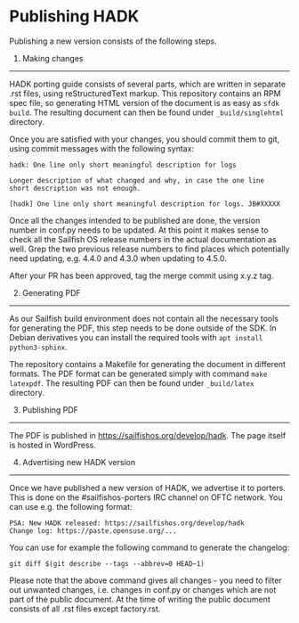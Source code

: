 Publishing HADK
===============

Publishing a new version consists of the following steps.

1. Making changes
-----------------

HADK porting guide consists of several parts, which are written in
separate .rst files, using reStructuredText markup. This repository
contains an RPM spec file, so generating HTML version of the document
is as easy as `sfdk build`. The resulting document can then be found
under `_build/singlehtml` directory.

Once you are satisfied with your changes, you should commit them to
git, using commit messages with the following syntax:

    hadk: One line only short meaningful description for logs
    
    Longer description of what changed and why, in case the one line
    short description was not enough.
    
    [hadk] One line only short meaningful description for logs. JB#XXXXX

Once all the changes intended to be published are done, the version
number in conf.py needs to be updated. At this point it makes sense to
check all the Sailfish OS release numbers in the actual documentation
as well. Grep the two previous release numbers to find places which
potentially need updating, e.g. 4.4.0 and 4.3.0 when updating to 4.5.0.

After your PR has been approved, tag the merge commit using x.y.z tag.

2. Generating PDF
-----------------

As our Sailfish build environment does not contain all the necessary
tools for generating the PDF, this step needs to be done outside of
the SDK. In Debian derivatives you can install the required tools with
`apt install python3-sphinx`.

The repository contains a Makefile for generating the document in
different formats. The PDF format can be generated simply with command
`make latexpdf`. The resulting PDF can then be found under
`_build/latex` directory.

3. Publishing PDF
-----------------

The PDF is published in https://sailfishos.org/develop/hadk. The page
itself is hosted in WordPress.

4. Advertising new HADK version
-------------------------------

Once we have published a new version of HADK, we advertise it to
porters. This is done on the #sailfishos-porters IRC channel on OFTC
network. You can use e.g. the following format:

    PSA: New HADK released: https://sailfishos.org/develop/hadk
    Change log: https://paste.opensuse.org/...

You can use for example the following command to generate the
changelog:

    git diff $(git describe --tags --abbrev=0 HEAD~1)

Please note that the above command gives all changes - you need to
filter out unwanted changes, i.e. changes in conf.py or changes which
are not part of the public document. At the time of writing the public
document consists of all .rst files except factory.rst.
